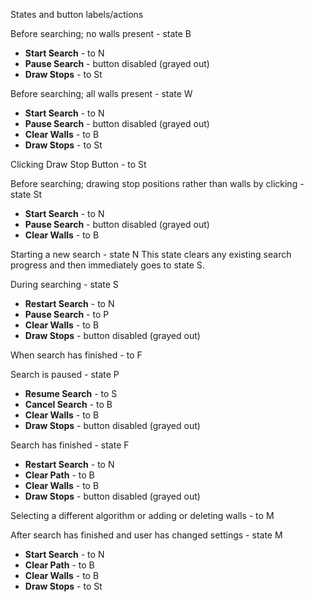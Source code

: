 States and button labels/actions

Before searching; no walls present - state B
- **Start Search** - to N
- **Pause Search** - button disabled (grayed out)
- **Draw Stops** - to St

Before searching; all walls present - state W
- **Start Search** - to N
- **Pause Search** - button disabled (grayed out)
- **Clear Walls** - to B
- **Draw Stops** - to St

Clicking Draw Stop Button - to St

Before searching; drawing stop positions rather than walls by clicking - state St
- **Start Search** - to N
- **Pause Search** - button disabled (grayed out)
- **Clear Walls** - to B

Starting a new search - state N
This state clears any existing search progress and then immediately goes to state S.

During searching - state S
- **Restart Search** - to N
- **Pause Search** - to P
- **Clear Walls** - to B
- **Draw Stops** - button disabled (grayed out)

When search has finished - to F

Search is paused - state P
- **Resume Search** - to S
- **Cancel Search** - to B
- **Clear Walls** - to B
- **Draw Stops** - button disabled (grayed out)

Search has finished - state F
- **Restart Search** - to N
- **Clear Path** - to B
- **Clear Walls** - to B
- **Draw Stops** - button disabled (grayed out)

Selecting a different algorithm or adding or deleting walls - to M

After search has finished and user has changed settings - state M
- **Start Search** - to N
- **Clear Path** - to B
- **Clear Walls** - to B
- **Draw Stops** - to St
